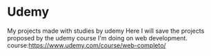 # Udemy
My projects made with studies by udemy
Here I will save the projects proposed by the udemy course I'm doing on web development.
course:https://www.udemy.com/course/web-completo/
